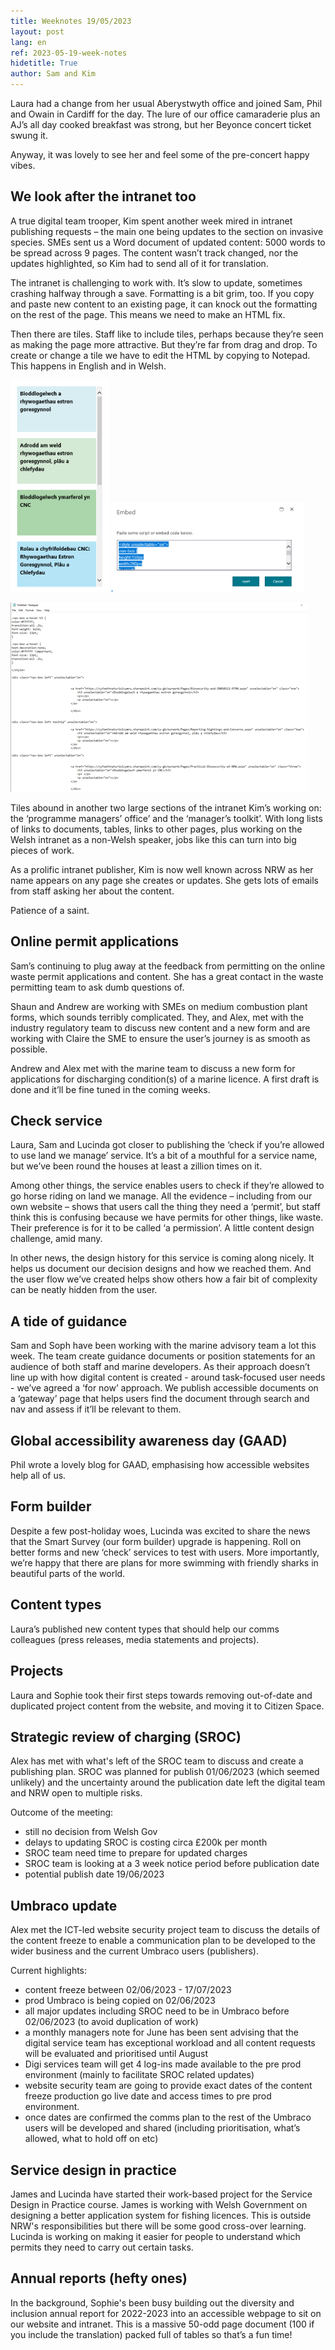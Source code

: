 ```yaml
---
title: Weeknotes 19/05/2023
layout: post
lang: en
ref: 2023-05-19-week-notes
hidetitle: True
author: Sam and Kim
---
```


Laura had a change from her usual Aberystwyth office and joined Sam, Phil and Owain in Cardiff for the day. The lure of our office camaraderie plus an AJ’s all day cooked breakfast was strong, but her Beyonce concert ticket swung it.

Anyway, it was lovely to see her and feel some of the pre-concert happy vibes.

## We look after the intranet too

A true digital team trooper, Kim spent another week mired in intranet publishing requests – the main one being updates to the section on invasive species. SMEs sent us a Word document of updated content: 5000 words to be spread across 9 pages.  The content wasn’t track changed, nor the updates highlighted, so Kim had to send all of it for translation.

The intranet is challenging to work with. It’s slow to update, sometimes crashing halfway through a save. Formatting is a bit grim, too. If you copy and paste new content to an existing page, it can knock out the formatting on the rest of the page.  This means we need to make an HTML fix. 

Then there are tiles. Staff like to include tiles, perhaps because they’re seen as making the page more attractive. But they’re far from drag and drop. To create or change a tile we have to edit the HTML by copying to Notepad.  This happens in English and in Welsh. 

![alt text](https://github.com/nrw-digital/week-notes/blob/9e6a02ef88c157246adb6e29fdf63480284b5bfd/images/19052023-001.png?raw=true) ![alt text](https://github.com/nrw-digital/week-notes/blob/2168e934d97c6007fcdea27e882902f9ffbc83ca/images/19052023-002.png?raw=true)

![alt text](https://github.com/nrw-digital/week-notes/blob/2168e934d97c6007fcdea27e882902f9ffbc83ca/images/19052023-003.png?raw=true) 

Tiles abound in another two large sections of the intranet Kim’s working on: the ‘programme managers’ office’ and the ‘manager’s toolkit’. With long lists of links to documents, tables, links to other pages, plus working on the Welsh intranet as a non-Welsh speaker, jobs like this can turn into big pieces of work.

As a prolific intranet publisher, Kim is now well known across NRW as her name appears on any page she creates or updates. She gets lots of emails from staff asking her about the content.

Patience of a saint.  

## Online permit applications

Sam’s continuing to plug away at the feedback from permitting on the online waste permit applications and content. She has a great contact in the waste permitting team to ask dumb questions of.

Shaun and Andrew are working with SMEs on medium combustion plant forms, which sounds terribly complicated. They, and Alex, met with the industry regulatory team to discuss new content and a new form and are working with Claire the SME to ensure the user’s journey is as smooth as possible.

Andrew and Alex met with the marine team to discuss a new form for applications for discharging condition(s) of a marine licence. A first draft is done and it’ll be fine tuned in the coming weeks.

## Check service

Laura, Sam and Lucinda got closer to publishing the ‘check if you’re allowed to use land we manage’ service. It’s a bit of a mouthful for a service name, but we’ve been round the houses at least a zillion times on it. 

Among other things, the service enables users to check if they’re allowed to go horse riding on land we manage. All the evidence – including from our own website – shows that users call the thing they need a ‘permit’, but staff think this is confusing because we have permits for other things, like waste. Their preference is for it to be called ‘a permission’. A little content design challenge, amid many.

In other news, the design history for this service is coming along nicely. It helps us document our decision designs and how we reached them. And the user flow we’ve created helps show others how a fair bit of complexity can be neatly hidden from the user.

## A tide of guidance

Sam and Soph have been working with the marine advisory team a lot this week. The team create guidance documents or position statements for an audience of both staff and marine developers. As their approach doesn’t line up with how digital content is created - around task-focused user needs - we’ve agreed a ‘for now’ approach. We publish accessible documents on a ‘gateway’ page that helps users find the document through search and nav and assess if it’ll be relevant to them.   

## Global accessibility awareness day (GAAD)

Phil wrote a lovely blog for GAAD, emphasising how accessible websites help all of us. 

## Form builder

Despite a few post-holiday woes, Lucinda was excited to share the news that the Smart Survey (our form builder) upgrade is happening. Roll on better forms and new ‘check’ services to test with users. More importantly, we’re happy that there are plans for more swimming with friendly sharks in beautiful parts of the world. 

## Content types

Laura’s published new content types that should help our comms colleagues (press releases, media statements and projects).

## Projects

Laura and Sophie took their first steps towards removing out-of-date and duplicated project content from the website, and moving it to Citizen Space.

## Strategic review of charging (SROC)

Alex has met with what's left of the SROC team to discuss and create a publishing plan. SROC was planned for publish 01/06/2023 (which seemed unlikely) and the uncertainty around the publication date left the digital team and NRW open to multiple risks.

Outcome of the meeting:
+ still no decision from Welsh Gov
+ delays to updating SROC is costing circa £200k per month
+ SROC team need time to prepare for updated charges
+ SROC team is looking at a 3 week notice period before publication date
+ potential publish date 19/06/2023

## Umbraco update
Alex met the ICT-led website security project team to discuss the details of the content freeze to enable a communication plan to be developed to the wider business and the current Umbraco users (publishers).

Current highlights:
+ content freeze between 02/06/2023 - 17/07/2023
+ prod Umbraco is being copied on 02/06/2023
+ all major updates including SROC need to be in Umbraco before 02/06/2023 (to avoid duplication of work)
+ a monthly managers note for June has been sent advising that the digital service team has exceptional workload and all content requests will be evaluated and prioritised until August
+ Digi services team will get 4 log-ins made available to the pre prod environment (mainly to facilitate SROC related updates)
+ website security team are going to provide exact dates of the content freeze production go live date and access times to pre prod environment.
+ once dates are confirmed the comms plan to the rest of the Umbraco users will be developed and shared (including prioritisation, what’s allowed, what to hold off on etc)

## Service design in practice
James and Lucinda have started their work-based project for the Service Design in Practice course. James is working with Welsh Government on designing a better application system for fishing licences. This is outside NRW's responsibilities but there will be some good cross-over learning. 
Lucinda is working on making it easier for people to understand which permits they need to carry out certain tasks.

## Annual reports (hefty ones)
In the background, Sophie's been busy building out the diversity and inclusion annual report for 2022-2023 into an accessible webpage to sit on our website and intranet. This is a massive 50-odd page document (100 if you include the translation) packed full of tables so that’s a fun time! 

